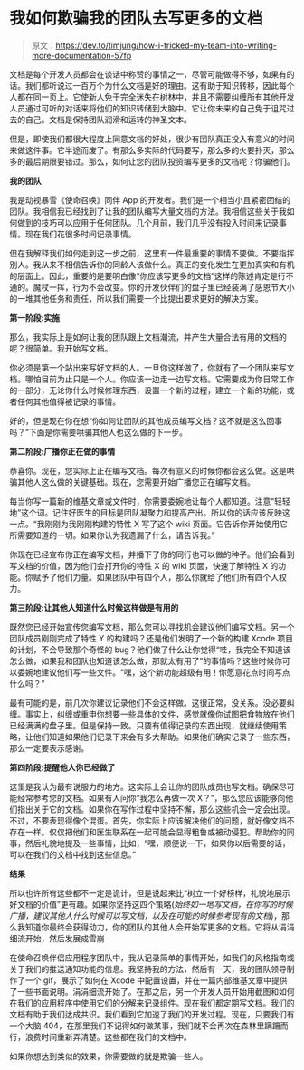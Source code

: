 # 我如何欺骗我的团队去写更多的文档

> 原文：<https://dev.to/timjung/how-i-tricked-my-team-into-writing-more-documentation-57fp>

文档是每个开发人员都会在谈话中称赞的事情之一，尽管可能做得不够，如果有的话。我们都听说过一百万个为什么文档是好的理由。这有助于知识转移，因此每个人都在同一页上。它使新人免于完全迷失在树林中，并且不需要纠缠所有其他开发人员通过可听的对话来将他们的知识转储到大脑中。它让你未来的自己免于诅咒过去的自己。文档是保持团队润滑和运转的神圣文本。

但是，即使我们都很大程度上同意文档的好处，很少有团队真正投入有意义的时间来做这件事。它半途而废了。有那么多实际的代码要写，那么多的火要扑灭，那么多的最后期限要错过。那么，如何让您的团队投资编写更多的文档呢？你骗他们。

**我的团队**

我是动视暴雪《使命召唤》同伴 App 的开发者。我们是一个相当小且紧密团结的团队。我相信我已经找到了让我的团队编写大量文档的方法。我相信这些关于我如何做到的技巧可以应用于任何团队。几个月前，我们几乎没有投入时间来记录事情。现在我们花很多时间记录事情。

但在我解释我们如何走到这一步之前，这里有一件最重要的事情不要做。不要指挥别人。我从来不相信告诉你的同龄人该做什么。真正的变化发生在更加真实和有机的层面上。因此，重要的是要明白像“你应该写更多的文档”这样的陈述肯定是行不通的。魔杖一挥，行为不会改变。你的开发伙伴们的盘子里已经装满了感恩节大小的一堆其他任务和责任，所以我们需要一个比提出要求更好的解决方案。

**第一阶段:实施**

那么，我实际上是如何让我的团队跟上文档潮流，并产生大量合法有用的文档的呢？很简单。我开始写文档。

你必须是第一个站出来写好文档的人。一旦你这样做了，你就有了一个团队来写文档。哪怕目前为止只是一个人。你应该一边走一边写文档。它需要成为你日常工作的一部分，无论你什么时候修理东西，设置一个新的过程，建立一个新的功能，或者任何其他值得被记录的事情。

好的，但是现在你在想“你如何让团队的其他成员编写文档？这不就是这么回事吗？”下面是你需要哄骗其他人也这么做的下一步。

**第二阶段:广播你正在做的事情**

恭喜你。现在，您实际上正在编写文档。每次有意义的时候你都会这么做。这是哄骗其他人这么做的关键基础。现在，您需要开始广播您正在编写文档。

每当你写一篇新的维基文章或文件时，你需要委婉地让每个人都知道。注意“轻轻地”这个词。记住好医生的目标是团队凝聚力和提高产出。所以你的话应该反映这一点。“我刚刚为我刚刚构建的特性 X 写了这个 wiki 页面。它告诉你开始使用它所需要知道的一切。如果你认为我遗漏了什么，请告诉我。”

你现在已经宣布你正在编写文档，并播下了你的同行也可以做的种子。他们会看到写文档的价值，因为他们会打开你的特性 X 的 wiki 页面，快速了解特性 X 的功能。你赋予了他们力量。如果团队中有四个人，那么你就给了他们所有四个人权力。

**第三阶段:让其他人知道什么时候这样做是有用的**

既然您已经开始宣传您编写文档，那么您可以寻找机会建议他们编写文档。另一个团队成员刚刚完成了特性 Y 的构建吗？还是他们发明了一个新的构建 Xcode 项目的计划，不会导致那个奇怪的 bug？他们做了什么让你觉得“哇，我完全不知道该怎么做，如果我和团队也知道该怎么做，那就太有用了”的事情吗？这些时候你可以委婉地建议他们写一些文件。“嘿，这个新功能超级有用！你愿意花点时间写点什么吗？”

最有可能的是，前几次你建议记录他们不会这样做。这很正常，没关系。没必要纠缠。事实上，纠缠或重申你想要一些具体的文件，感觉就像你试图把食物放在他们已经满满的盘子里。但是保持一致。只要有值得记录的东西出现，就继续使用策略，让他们知道如果他们记录下来会有多大帮助。如果他们确实记录了一些东西，那么一定要表示感谢。

**第四阶段:提醒他人你已经做了**

这里是我认为最有说服力的地方。这实际上会让你的团队成员也写文档。确保尽可能经常参考您的文档。如果有人问你“我怎么再做一次 X？”，那么您应该能够向他们指出关于它的文档。如果你在写作过程中坚持不懈，那么这些机会一定会出现。不过，不要表现得像个混蛋。首先，你实际上应该解决他们的问题，就好像文档不存在一样。仅仅把他们和医生联系在一起可能会显得粗鲁或被动侵犯。帮助你的同事，然后礼貌地提及一些事情，比如，“嘿，顺便说一下，如果你以后需要的话，可以在我们的文档中找到这些信息。”

**结果**

所以也许所有这些都不一定是诡计，但是说起来比“树立一个好榜样，礼貌地展示好文档的价值”更有趣。如果你坚持这四个策略(*始终如一地写文档，在你写的时候广播，建议其他人什么时候可以写文档，以及在可能的时候参考现有的文档*)，那么我知道你最终会获得动力，你的团队的其他人会开始写更多的文档。它将从涓涓细流开始，然后发展成雪崩

在使命召唤伴侣应用程序团队中，我从记录简单的事情开始，如我们的风格指南或关于我们的推送通知功能的信息。我坚持我的方法，然后有一天，我的团队领导制作了一个 gif，展示了如何在 Xcode 中配置设置，并在一篇内部维基文章中提供了一些书面说明。涓涓细流开始了。在那之后，另一个开发人员开始用截图和如何在我们的应用程序中使用它们的分解来记录组件。现在我们都定期写文档。我们的文档有助于我们达成共识。我们看到它加速了我们的开发过程。现在，只要我们有一个大脑 404，在那里我们不记得如何做某事，我们就不会再次在森林里蹒跚而行，浪费时间重新弄清楚。这些都在我们的文档中。

如果你想达到类似的效果，你需要做的就是欺骗一些人。